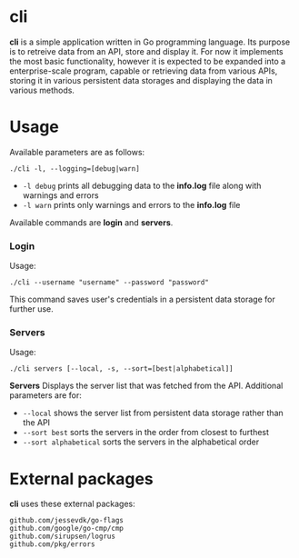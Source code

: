 # cli

**cli** is a simple application written in Go programming language.
Its purpose is to retreive data from an API, store and display it. For now it implements the most basic functionality, however it is expected to be expanded into a enterprise-scale program, capable or retrieving data from various APIs, storing it in various persistent data storages and displaying the data in various methods.
# Usage
Available parameters are as follows:
```
./cli -l, --logging=[debug|warn]
```
- `-l debug` prints all debugging data to the **info.log** file along with warnings and errors
- `-l warn` prints only warnings and errors to the **info.log** file

Available commands are **login** and **servers**.
### Login
Usage:
```
./cli --username "username" --password "password"
```
This command saves user's credentials in a persistent data storage for further use.
### Servers
Usage:
```
./cli servers [--local, -s, --sort=[best|alphabetical]]
```
**Servers** Displays the server list that was fetched from the API.
Additional parameters are for:
  - `--local` shows the server list from persistent data storage rather than the API
  - `--sort best` sorts the servers in the order from closest to furthest
  - `--sort alphabetical` sorts the servers in the alphabetical order

# External packages
**cli** uses these external packages:
```
github.com/jessevdk/go-flags
github.com/google/go-cmp/cmp
github.com/sirupsen/logrus
github.com/pkg/errors
```
